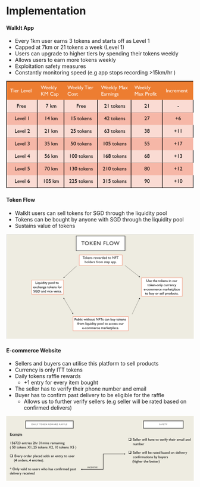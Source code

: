 # Implementation

#### WalkIt App

* Every 1km user earns 3 tokens and starts off as Level 1
* Capped at 7km or 21 tokens a week (Level 1)
* Users can upgrade to higher tiers by spending their tokens weekly
* Allows users to earn more tokens weekly
* Exploitation safety measures
* Constantly monitoring speed (e.g app stops recording >15km/hr )

![](.gitbook/assets/image.png)

#### Token Flow

* WalkIt users can sell tokens for SGD through the liquidity pool
* Tokens can be bought by anyone with SGD through the liquidity pool
* Sustains value of tokens&#x20;

![](<.gitbook/assets/image (2).png>)

#### E-commerce Website

* Sellers and buyers can utilise this platform to sell products
* Currency is only ITT tokens
* Daily tokens raffle rewards&#x20;
  * \+1 entry for every item bought
* The seller has to verify their phone number and email
* Buyer has to confirm past delivery to be eligible for the raffle
  * Allows us to further verify sellers (e.g seller will be rated based on confirmed delivers)

![](<.gitbook/assets/image (1).png>)
